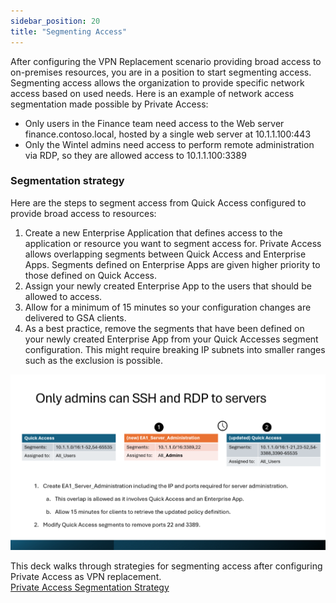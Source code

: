 ```yaml
---
sidebar_position: 20
title: "Segmenting Access"
---
```


After configuring the VPN Replacement scenario providing broad access to on-premises resources, you are in a position to start segmenting access.
Segmenting access allows the organization to provide specific network access based on used needs. 
Here is an example of network access segmentation made possible by Private Access: 

* Only users in the Finance team need access to the Web server finance.contoso.local, hosted by a single web server at 10.1.1.100:443
* Only the Wintel admins need access to perform remote administration via RDP, so they are allowed access to 10.1.1.100:3389

### Segmentation strategy

Here are the steps to segment access from Quick Access configured to provide broad access to resources:
1. Create a new Enterprise Application that defines access to the application or resource you want to segment access for. Private Access allows overlapping segments between Quick Access and Enterprise Apps. Segments defined on Enterprise Apps are given higher priority to those defined on Quick Access.
2. Assign your newly created Enterprise App to the users that should be allowed to access.
3. Allow for a minimum of 15 minutes so your configuration changes are delivered to GSA clients.
4. As a best practice, remove the segments that have been defined on your newly created Enterprise App from your Quick Accesses segment configuration. This might require breaking IP subnets into smaller ranges such as the exclusion is possible.

![](image-2.png)

This deck walks through strategies for segmenting access after configuring Private Access as VPN replacement.\
[Private Access Segmentation Strategy](https://github.com/microsoft/GlobalSecureAccess/blob/main/website/content/PA%20-%20Segmentation%20Strategy.pptx)
